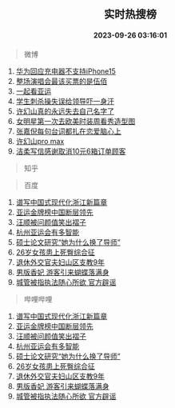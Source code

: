 <div align="center"><h2>实时热搜榜</h2><h4>2023-09-26 03:16:01</h4></div>

> 微博  

1. [华为回应充电器不支持iPhone15](https://s.weibo.com/weibo?q=%23%E5%8D%8E%E4%B8%BA%E5%9B%9E%E5%BA%94%E5%85%85%E7%94%B5%E5%99%A8%E4%B8%8D%E6%94%AF%E6%8C%81iPhone15%23&t=31&band_rank=1&Refer=top)<br />
2. [整场演唱会最该买票的是伍佰](https://s.weibo.com/weibo?q=%E6%95%B4%E5%9C%BA%E6%BC%94%E5%94%B1%E4%BC%9A%E6%9C%80%E8%AF%A5%E4%B9%B0%E7%A5%A8%E7%9A%84%E6%98%AF%E4%BC%8D%E4%BD%B0&t=31&band_rank=2&Refer=top)<br />
3. [一起看亚运](https://s.weibo.com/weibo?q=%23%E4%B8%80%E8%B5%B7%E7%9C%8B%E4%BA%9A%E8%BF%90%23&t=31&band_rank=3&Refer=top)<br />
4. [学生刺杀操失误给领导吓一身汗](https://s.weibo.com/weibo?q=%23%E5%AD%A6%E7%94%9F%E5%88%BA%E6%9D%80%E6%93%8D%E5%A4%B1%E8%AF%AF%E7%BB%99%E9%A2%86%E5%AF%BC%E5%90%93%E4%B8%80%E8%BA%AB%E6%B1%97%23&t=31&band_rank=4&Refer=top)<br />
5. [许幻山真的永远失去自己名字了](https://s.weibo.com/weibo?q=%E8%AE%B8%E5%B9%BB%E5%B1%B1%E7%9C%9F%E7%9A%84%E6%B0%B8%E8%BF%9C%E5%A4%B1%E5%8E%BB%E8%87%AA%E5%B7%B1%E5%90%8D%E5%AD%97%E4%BA%86&t=31&band_rank=5&Refer=top)<br />
6. [女明星第一次去欧美时装周看秀造型图](https://s.weibo.com/weibo?q=%E5%A5%B3%E6%98%8E%E6%98%9F%E7%AC%AC%E4%B8%80%E6%AC%A1%E5%8E%BB%E6%AC%A7%E7%BE%8E%E6%97%B6%E8%A3%85%E5%91%A8%E7%9C%8B%E7%A7%80%E9%80%A0%E5%9E%8B%E5%9B%BE&t=31&band_rank=6&Refer=top)<br />
7. [张嘉倪每句台词都扎在恋爱脑心上](https://s.weibo.com/weibo?q=%23%E5%BC%A0%E5%98%89%E5%80%AA%E6%AF%8F%E5%8F%A5%E5%8F%B0%E8%AF%8D%E9%83%BD%E6%89%8E%E5%9C%A8%E6%81%8B%E7%88%B1%E8%84%91%E5%BF%83%E4%B8%8A%23&t=31&band_rank=7&Refer=top)<br />
8. [许幻山pro max](https://s.weibo.com/weibo?q=%E8%AE%B8%E5%B9%BB%E5%B1%B1pro%20max&t=31&band_rank=8&Refer=top)<br />
9. [洁柔写信感谢取消10元6箱订单顾客](https://s.weibo.com/weibo?q=%23%E6%B4%81%E6%9F%94%E5%86%99%E4%BF%A1%E6%84%9F%E8%B0%A2%E5%8F%96%E6%B6%8810%E5%85%836%E7%AE%B1%E8%AE%A2%E5%8D%95%E9%A1%BE%E5%AE%A2%23&t=31&band_rank=9&Refer=top)<br />

> 知乎  


> 百度  

1. [谱写中国式现代化浙江新篇章](https://www.baidu.com/s?wd=%E8%B0%B1%E5%86%99%E4%B8%AD%E5%9B%BD%E5%BC%8F%E7%8E%B0%E4%BB%A3%E5%8C%96%E6%B5%99%E6%B1%9F%E6%96%B0%E7%AF%87%E7%AB%A0&sa=fyb_news&rsv_dl=fyb_news)<br />
2. [亚运金牌榜中国断层领先](https://www.baidu.com/s?wd=%E4%BA%9A%E8%BF%90%E9%87%91%E7%89%8C%E6%A6%9C%E4%B8%AD%E5%9B%BD%E6%96%AD%E5%B1%82%E9%A2%86%E5%85%88&sa=fyb_news&rsv_dl=fyb_news)<br />
3. [汪顺被问颜值笑出褶子](https://www.baidu.com/s?wd=%E6%B1%AA%E9%A1%BA%E8%A2%AB%E9%97%AE%E9%A2%9C%E5%80%BC%E7%AC%91%E5%87%BA%E8%A4%B6%E5%AD%90&sa=fyb_news&rsv_dl=fyb_news)<br />
4. [杭州亚运会有多智能](https://www.baidu.com/s?wd=%E6%9D%AD%E5%B7%9E%E4%BA%9A%E8%BF%90%E4%BC%9A%E6%9C%89%E5%A4%9A%E6%99%BA%E8%83%BD&sa=fyb_news&rsv_dl=fyb_news)<br />
5. [硕士论文研究“她为什么换了导师”](https://www.baidu.com/s?wd=%E7%A1%95%E5%A3%AB%E8%AE%BA%E6%96%87%E7%A0%94%E7%A9%B6%E2%80%9C%E5%A5%B9%E4%B8%BA%E4%BB%80%E4%B9%88%E6%8D%A2%E4%BA%86%E5%AF%BC%E5%B8%88%E2%80%9D&sa=fyb_news&rsv_dl=fyb_news)<br />
6. [26岁女孩患上死臀综合征](https://www.baidu.com/s?wd=26%E5%B2%81%E5%A5%B3%E5%AD%A9%E6%82%A3%E4%B8%8A%E6%AD%BB%E8%87%80%E7%BB%BC%E5%90%88%E5%BE%81&sa=fyb_news&rsv_dl=fyb_news)<br />
7. [退休外交官夫妇山区支教9年](https://www.baidu.com/s?wd=%E9%80%80%E4%BC%91%E5%A4%96%E4%BA%A4%E5%AE%98%E5%A4%AB%E5%A6%87%E5%B1%B1%E5%8C%BA%E6%94%AF%E6%95%999%E5%B9%B4&sa=fyb_news&rsv_dl=fyb_news)<br />
8. [男版香妃 游客引来蝴蝶落满身](https://www.baidu.com/s?wd=%E7%94%B7%E7%89%88%E9%A6%99%E5%A6%83+%E6%B8%B8%E5%AE%A2%E5%BC%95%E6%9D%A5%E8%9D%B4%E8%9D%B6%E8%90%BD%E6%BB%A1%E8%BA%AB&sa=fyb_news&rsv_dl=fyb_news)<br />
9. [城管被指执法随心所欲 官方辟谣](https://www.baidu.com/s?wd=%E5%9F%8E%E7%AE%A1%E8%A2%AB%E6%8C%87%E6%89%A7%E6%B3%95%E9%9A%8F%E5%BF%83%E6%89%80%E6%AC%B2+%E5%AE%98%E6%96%B9%E8%BE%9F%E8%B0%A3&sa=fyb_news&rsv_dl=fyb_news)<br />

> 哔哩哔哩  

1. [谱写中国式现代化浙江新篇章](https://www.baidu.com/s?wd=%E8%B0%B1%E5%86%99%E4%B8%AD%E5%9B%BD%E5%BC%8F%E7%8E%B0%E4%BB%A3%E5%8C%96%E6%B5%99%E6%B1%9F%E6%96%B0%E7%AF%87%E7%AB%A0&sa=fyb_news&rsv_dl=fyb_news)<br />
2. [亚运金牌榜中国断层领先](https://www.baidu.com/s?wd=%E4%BA%9A%E8%BF%90%E9%87%91%E7%89%8C%E6%A6%9C%E4%B8%AD%E5%9B%BD%E6%96%AD%E5%B1%82%E9%A2%86%E5%85%88&sa=fyb_news&rsv_dl=fyb_news)<br />
3. [汪顺被问颜值笑出褶子](https://www.baidu.com/s?wd=%E6%B1%AA%E9%A1%BA%E8%A2%AB%E9%97%AE%E9%A2%9C%E5%80%BC%E7%AC%91%E5%87%BA%E8%A4%B6%E5%AD%90&sa=fyb_news&rsv_dl=fyb_news)<br />
4. [杭州亚运会有多智能](https://www.baidu.com/s?wd=%E6%9D%AD%E5%B7%9E%E4%BA%9A%E8%BF%90%E4%BC%9A%E6%9C%89%E5%A4%9A%E6%99%BA%E8%83%BD&sa=fyb_news&rsv_dl=fyb_news)<br />
5. [硕士论文研究“她为什么换了导师”](https://www.baidu.com/s?wd=%E7%A1%95%E5%A3%AB%E8%AE%BA%E6%96%87%E7%A0%94%E7%A9%B6%E2%80%9C%E5%A5%B9%E4%B8%BA%E4%BB%80%E4%B9%88%E6%8D%A2%E4%BA%86%E5%AF%BC%E5%B8%88%E2%80%9D&sa=fyb_news&rsv_dl=fyb_news)<br />
6. [26岁女孩患上死臀综合征](https://www.baidu.com/s?wd=26%E5%B2%81%E5%A5%B3%E5%AD%A9%E6%82%A3%E4%B8%8A%E6%AD%BB%E8%87%80%E7%BB%BC%E5%90%88%E5%BE%81&sa=fyb_news&rsv_dl=fyb_news)<br />
7. [退休外交官夫妇山区支教9年](https://www.baidu.com/s?wd=%E9%80%80%E4%BC%91%E5%A4%96%E4%BA%A4%E5%AE%98%E5%A4%AB%E5%A6%87%E5%B1%B1%E5%8C%BA%E6%94%AF%E6%95%999%E5%B9%B4&sa=fyb_news&rsv_dl=fyb_news)<br />
8. [男版香妃 游客引来蝴蝶落满身](https://www.baidu.com/s?wd=%E7%94%B7%E7%89%88%E9%A6%99%E5%A6%83+%E6%B8%B8%E5%AE%A2%E5%BC%95%E6%9D%A5%E8%9D%B4%E8%9D%B6%E8%90%BD%E6%BB%A1%E8%BA%AB&sa=fyb_news&rsv_dl=fyb_news)<br />
9. [城管被指执法随心所欲 官方辟谣](https://www.baidu.com/s?wd=%E5%9F%8E%E7%AE%A1%E8%A2%AB%E6%8C%87%E6%89%A7%E6%B3%95%E9%9A%8F%E5%BF%83%E6%89%80%E6%AC%B2+%E5%AE%98%E6%96%B9%E8%BE%9F%E8%B0%A3&sa=fyb_news&rsv_dl=fyb_news)<br />
